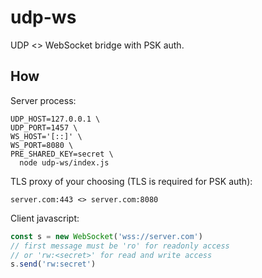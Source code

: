 # udp-ws
UDP <> WebSocket bridge with PSK auth.

## How
Server process:
``` shell
UDP_HOST=127.0.0.1 \
UDP_PORT=1457 \
WS_HOST='[::]' \
WS_PORT=8080 \
PRE_SHARED_KEY=secret \
  node udp-ws/index.js
```

TLS proxy of your choosing (TLS is required for PSK auth):
```
server.com:443 <> server.com:8080
```

Client javascript:
``` javascript
const s = new WebSocket('wss://server.com')
// first message must be 'ro' for readonly access
// or 'rw:<secret>' for read and write access
s.send('rw:secret')
```
